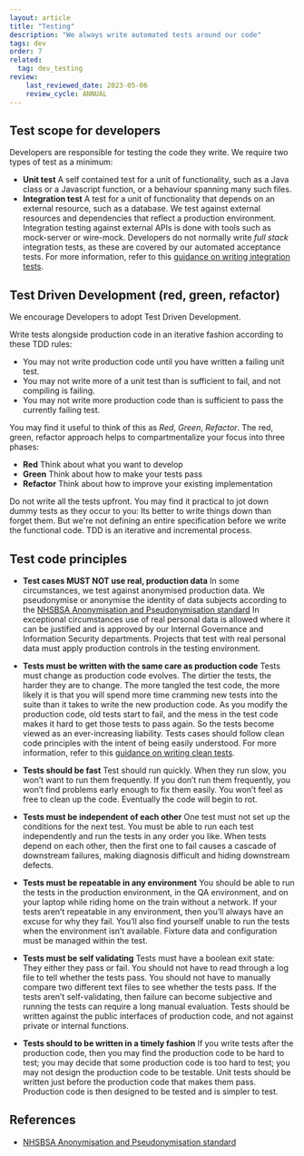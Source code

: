```yaml
---
layout: article
title: "Testing"
description: "We always write automated tests around our code"
tags: dev
order: 7
related:
  tag: dev_testing
review:
    last_reviewed_date: 2023-05-06
    review_cycle: ANNUAL
---
```

## Test scope for developers

Developers are responsible for testing the code they write. We require two types of test as a minimum:

* __Unit test__
  A self contained test for a unit of functionality, such as a Java class or a Javascript function, or a behaviour spanning many such files.
* __Integration test__
  A test for a unit of functionality that depends on an external resource, such as a database.
  We test against external resources and dependencies that reflect a production environment.
  Integration testing against external APIs is done with tools such as mock-server or wire-mock.
  Developers do not normally write _full stack_ integration tests, as these are covered by our automated acceptance tests.
  For more information, refer to this [guidance on writing integration tests](../dev-tests-integration/).

## Test Driven Development (red, green, refactor)

We encourage Developers to adopt Test Driven Development.

Write tests alongside production code in an iterative fashion according to these TDD rules:

* You may not write production code until you have written a failing unit test.
* You may not write more of a unit test than is sufficient to fail, and not compiling is failing.
* You may not write more production code than is sufficient to pass the currently failing test.

You may find it useful to think of this as _Red_, _Green_, _Refactor_. The red, green, refactor approach helps to compartmentalize your focus into three phases:

* __Red__
  Think about what you want to develop
* __Green__
  Think about how to make your tests pass
* __Refactor__
  Think about how to improve your existing implementation

Do not write all the tests upfront. You may find it practical to jot down dummy tests as they occur to you: Its better to write things down than forget them. But we're not defining an entire specification before we write the functional code. TDD is an iterative and incremental process.

## Test code principles

* __Test cases MUST NOT use real, production data__
  In some circumstances, we test against anonymised production data. We pseudonymise or anonymise the identity of data subjects according to the [NHSBSA Anonymisation and Pseudonymisation standard][nhsbsa_anonymisation_and_pseudonymisation_standard]
  In exceptional circumstances use of real personal data is allowed where it can be justified and is approved by our Internal Governance and Information Security departments. Projects that test with real personal data must apply production controls in the testing environment.

* __Tests must be written with the same care as production code__
  Tests must change as production code evolves. The dirtier the tests, the harder they are to change. The more tangled the test code, the more likely it is that you will spend more time cramming new tests into the suite than it takes to write the new production code. As you modify the production code, old tests start to fail, and the mess in the test code makes it hard to get those tests to pass again. So the tests become viewed as an ever-increasing liability.
  Tests cases should follow clean code principles with the intent of being easily understood.
  For more information, refer to this [guidance on writing clean tests](../dev-tests-coding/).

* __Tests should be fast__
  Test should run quickly. When they run slow, you won’t want to run them frequently. If you don’t run them frequently, you won’t find problems early enough to fix them easily. You won’t feel as free to clean up the code. Eventually the code will begin to rot.

* __Tests must be independent of each other__
  One test must not set up the conditions for the next test. You must be able to run each test independently and run the tests in any order you like. When tests depend on each other, then the first one to fail causes a cascade of downstream failures, making diagnosis difficult and hiding downstream defects.

* __Tests must be repeatable in any environment__
  You should be able to run the tests in the production environment, in the QA environment, and on your laptop while riding home on the train without a network. If your tests aren’t repeatable in any environment, then you’ll always have an excuse for why they fail. You’ll also find yourself unable to run the tests when the environment isn’t available.
  Fixture data and configuration must be managed within the test.

* __Tests must be self validating__
  Tests must have a boolean exit state: They either they pass or fail.
  You should not have to read through a log file to tell whether the tests pass. You should not have to manually compare two different text files to see whether the tests pass. If the tests aren’t self-validating, then failure can become subjective and running the tests can require a long manual evaluation.
  Tests should be written against the public interfaces of production code, and not against private or internal functions.

* __Tests should to be written in a timely fashion__
  If you write tests after the production code, then you may find the production code to be hard to test; you may decide that some production code is too hard to test; you may not design the production code to be testable.
  Unit tests should be written just before the production code that makes them pass. Production code is then designed to be tested and is simpler to test.

## References

* [NHSBSA Anonymisation and Pseudonymisation standard][nhsbsa_anonymisation_and_pseudonymisation_standard]

[nhsbsa_anonymisation_and_pseudonymisation_standard]: <https://nhsbsauk.sharepoint.com/:b:/r/sites/InformationSecurity/SiteAssets/SitePages/NHS-BSA-Information-Security-Policies/Anonymisartion-and-Pseudonymisation-Standard.pdf?csf=1&web=1&e=SPLOtZ>

